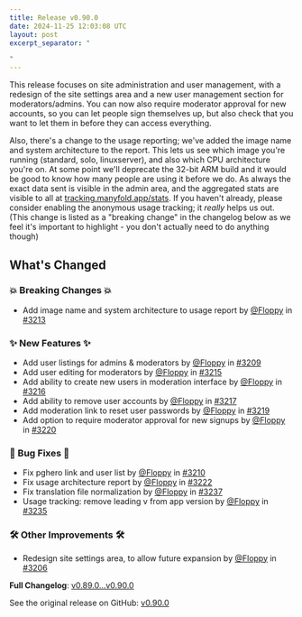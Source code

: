 ```yaml
---
title: Release v0.90.0
date: 2024-11-25 12:03:08 UTC
layout: post
excerpt_separator: "

"
---
```

This release focuses on site administration and user management, with a redesign of the site settings area and a new user management section for moderators/admins. You can now also require moderator approval for new accounts, so you can let people sign themselves up, but also check that you want to let them in before they can access everything.

Also, there's a change to the usage reporting; we've added the image name and system architecture to the report. This lets us see which image you're running (standard, solo, linuxserver), and also which CPU architecture you're on. At some point we'll deprecate the 32-bit ARM build and it would be good to know how many people are using it before we do. As always the exact data sent is visible in the admin area, and the aggregated stats are visible to all at [tracking.manyfold.app/stats](https://tracking.manyfold.app/stats). If you haven't already, please consider enabling the anonymous usage tracking; it *really* helps us out. (This change is listed as a "breaking change" in the changelog below as we feel it's important to highlight - you don't actually need to do anything though)

## What's Changed
### 💥 Breaking Changes 💥
* Add image name and system architecture to usage report by [@Floppy](https://github.com/Floppy) in [#3213](https://github.com/manyfold3d/manyfold/pull/3213)
### ✨ New Features ✨
* Add user listings for admins & moderators by [@Floppy](https://github.com/Floppy) in [#3209](https://github.com/manyfold3d/manyfold/pull/3209)
* Add user editing for moderators by [@Floppy](https://github.com/Floppy) in [#3215](https://github.com/manyfold3d/manyfold/pull/3215)
* Add ability to create new users in moderation interface by [@Floppy](https://github.com/Floppy) in [#3216](https://github.com/manyfold3d/manyfold/pull/3216)
* Add ability to remove user accounts by [@Floppy](https://github.com/Floppy) in [#3217](https://github.com/manyfold3d/manyfold/pull/3217)
* Add moderation link to reset user passwords by [@Floppy](https://github.com/Floppy) in [#3219](https://github.com/manyfold3d/manyfold/pull/3219)
* Add option to require moderator approval for new signups by [@Floppy](https://github.com/Floppy) in [#3220](https://github.com/manyfold3d/manyfold/pull/3220)
### 🐛 Bug Fixes 🐛
* Fix pghero link and user list by [@Floppy](https://github.com/Floppy) in [#3210](https://github.com/manyfold3d/manyfold/pull/3210)
* Fix usage architecture report by [@Floppy](https://github.com/Floppy) in [#3222](https://github.com/manyfold3d/manyfold/pull/3222)
* Fix translation file normalization by [@Floppy](https://github.com/Floppy) in [#3237](https://github.com/manyfold3d/manyfold/pull/3237)
* Usage tracking: remove leading v from app version by [@Floppy](https://github.com/Floppy) in [#3235](https://github.com/manyfold3d/manyfold/pull/3235)
### 🛠️ Other Improvements 🛠️
* Redesign site settings area, to allow future expansion by [@Floppy](https://github.com/Floppy) in [#3206](https://github.com/manyfold3d/manyfold/pull/3206)


**Full Changelog**: [v0.89.0...v0.90.0](https://github.com/manyfold3d/manyfold/compare/v0.89.0...v0.90.0)

See the original release on GitHub: [v0.90.0](https://github.com/manyfold3d/manyfold/releases/tag/v0.90.0)

